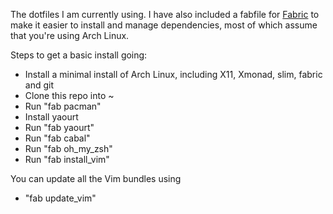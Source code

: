 The dotfiles I am currently using. I have also included a fabfile for [Fabric](http://www.fabfile.org/) to make it easier to install and manage dependencies, most of which assume that you're using Arch Linux.

Steps to get a basic install going:
* Install a minimal install of Arch Linux, including X11, Xmonad, slim, fabric and git
* Clone this repo into ~
* Run "fab pacman"
* Install yaourt
* Run "fab yaourt"
* Run "fab cabal"
* Run "fab oh_my_zsh"
* Run "fab install_vim"

You can update all the Vim bundles using
* "fab update_vim"
